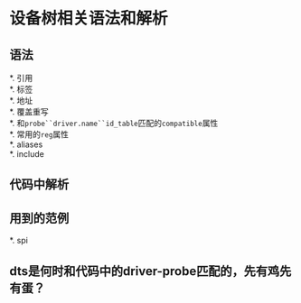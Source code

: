 # 设备树相关语法和解析

## 语法

*. 引用  
*. 标签  
*. 地址  
*. 覆盖重写  
*. 和`probe``driver.name``id_table`匹配的`compatible`属性  
*. 常用的`reg`属性  
*. aliases  
*. include  

## 代码中解析

## 用到的范例
*. spi  

## dts是何时和代码中的driver-probe匹配的，先有鸡先有蛋？